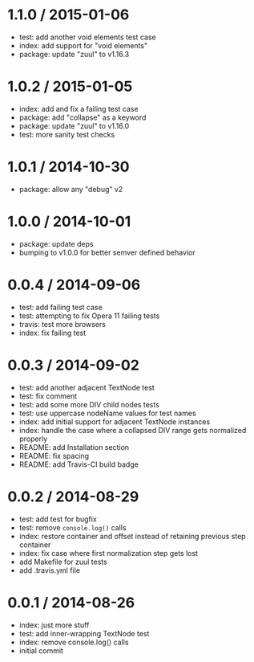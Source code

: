 
1.1.0 / 2015-01-06
==================

  * test: add another void elements test case
  * index: add support for "void elements"
  * package: update "zuul" to v1.16.3

1.0.2 / 2015-01-05
==================

  * index: add and fix a failing test case
  * package: add "collapse" as a keyword
  * package: update "zuul" to v1.16.0
  * test: more sanity test checks

1.0.1 / 2014-10-30
==================

  * package: allow any "debug" v2

1.0.0 / 2014-10-01
==================

  * package: update deps
  * bumping to v1.0.0 for better semver defined behavior

0.0.4 / 2014-09-06
==================

  * test: add failing test case
  * test: attempting to fix Opera 11 failing tests
  * travis: test more browsers
  * index: fix failing test

0.0.3 / 2014-09-02
==================

  * test: add another adjacent TextNode test
  * test: fix comment
  * test: add some more DIV child nodes tests
  * test: use uppercase nodeName values for test names
  * index: add initial support for adjacent TextNode instances
  * index: handle the case where a collapsed DIV range gets normalized properly
  * README: add Installation section
  * README: fix spacing
  * README: add Travis-CI build badge

0.0.2 / 2014-08-29
==================

  * test: add test for bugfix
  * test: remove `console.log()` calls
  * index: restore container and offset instead of retaining previous step container
  * index: fix case where first normalization step gets lost
  * add Makefile for zuul tests
  * add .travis.yml file

0.0.1 / 2014-08-26
==================

  * index: just more stuff
  * test: add inner-wrapping TextNode test
  * index: remove console.log() calls
  * initial commit
